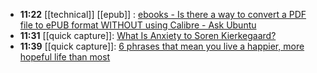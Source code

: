 - **11:22** [[technical]] [[epub]] :  [ebooks - Is there a way to convert a PDF file to ePUB format WITHOUT using Calibre - Ask Ubuntu](https://askubuntu.com/questions/169618/is-there-a-way-to-convert-a-pdf-file-to-epub-format-without-using-calibre#170119)
- **11:31** [[quick capture]]:  [What Is Anxiety to Soren Kierkegaard?](https://www.thecollector.com/anxiety-soren-kierkegaard/)
- **11:39** [[quick capture]]:  [6 phrases that mean you live a happier, more hopeful life than most](https://www.cnbc.com/2024/04/28/phrases-that-mean-you-live-a-happier-more-hopeful-life-than-most.html)